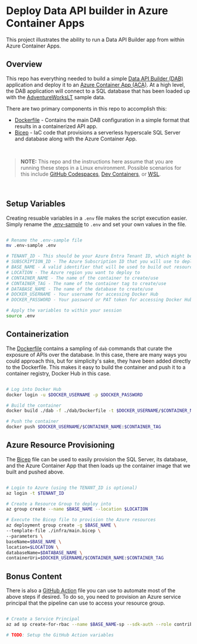 # Deploy Data API builder in Azure Container Apps

This project illustrates the ability to run a Data API Builder app from within Azure Container Apps.

## Overview

This repo has everything needed to build a simple [Data API Builder (DAB)](https://learn.microsoft.com/en-us/azure/data-api-builder/overview) 
application and deploy it to an [Azure Container App (ACA)](https://learn.microsoft.com/en-us/azure/container-apps/overview). At a high level,
the DAB application will connect to a SQL database that has been loaded up with the [AdventureWorksLT](https://learn.microsoft.com/en-us/sql/samples/adventureworks-install-configure?view=sql-server-ver16&tabs=ssms#deploy-new-sample-database)
sample data.

There are two primary components in this repo to accomplish this:

* [Dockerfile](./dab/Dockerfile) - Contains the main DAB configuration in a simple format that results in a containerized API app.  
* [Bicep](./infra/main.bicep) - IaC code that provisions a serverless hyperscale SQL Server and database along with the Azure Container App.  
<br/>

> **NOTE:** This repo and the instructions here assume that you are running these steps in a Linux environment. Possible scenarios for this include
> [GitHub Codespaces](https://github.com/features/codespaces), [Dev Containers](https://code.visualstudio.com/docs/devcontainers/containers), or 
> [WSL](https://learn.microsoft.com/en-us/windows/wsl/about).
<br/>

## Setup Variables

Creating resuable variables in a `.env` file makes the script execution easier. Simply rename the [.env-sample](./.env-sample) to `.env` and set 
your own values in the file.

```bash

# Rename the .env-sample file
mv .env-sample .env

# TENANT_ID - This should be your Azure Entra Tenant ID, which might be required to login to Azure
# SUBSCRIPTION_ID - The Azure Subscription ID that you will use to deploy into
# BASE_NAME - A valid identifier that will be used to build out resource names in Bicep
# LOCATION - The Azure region you want to deploy to
# CONTAINER_NAME - The name of the container to create/use
# CONTAINER_TAG - The name of the container tag to create/use
# DATABASE_NAME - The name of the database to create/use
# DOCKER_USERNAME - Your username for accessing Docker Hub
# DOCKER_PASSWORD - Your password or PAT token for accessing Docker Hub

# Apply the variables to within your session
source .env

```

## Containerization

The [Dockerfile](./dab/Dockerfile) contains a sampling of `dab` commands that curate the exposure of APIs over the database. In this case, there
are many ways you could approach this, but for simplicity's sake, they have been added directly to the Dockerfile. This makes it easy to build 
the container and push it to a container registry, Docker Hub in this case.

```bash

# Log into Docker Hub
docker login -u $DOCKER_USERNAME -p $DOCKER_PASSWORD

# Build the container
docker build ./dab -f ./dab/Dockerfile -t $DOCKER_USERNAME/$CONTAINER_NAME:$CONTAINER_TAG

# Push the container
docker push $DOCKER_USERNAME/$CONTAINER_NAME:$CONTAINER_TAG

```

## Azure Resource Provisioning

The [Bicep](./infra/main.bicep) file can be used to easily provision the SQL Server, its database, and the Azure Container App that then loads
up the container image that we built and pushed above.

```bash

# Login to Azure (using the TENANT_ID is optional)
az login -t $TENANT_ID

# Create a Resource Group to deploy into
az group create --name $BASE_NAME --location $LOCATION

# Execute the Bicep file to provision the Azure resources
az deployment group create -g $BASE_NAME \
--template-file ./infra/main.bicep \
--parameters \
baseName=$BASE_NAME \
location=$LOCATION \
databaseName=$DATABASE_NAME \
containerUri=$DOCKER_USERNAME/$CONTAINER_NAME:$CONTAINER_TAG

```

## Bonus Content

There is also a [GitHub Action](./.github/workflows/pipeline.yaml) file you can use to automate most of the above steps if desired. To do so,
you need to provision an Azure service principal that the pipeline can use to access your resource group.

```bash

# Create a Service Principal
az ad sp create-for-rbac --name $BASE_NAME-sp --sdk-auth --role contributor --scopes /subscriptions/$SUBSCRIPTION_ID/resourceGroups/$BASE_NAME

# TODO: Setup the GitHub Action variables


```
